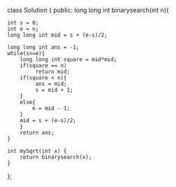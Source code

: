 class Solution {
public:
    long long int binarysearch(int n){

    int s = 0;
    int e = n;
    long long int mid = s + (e-s)/2;
    
    long long int ans = -1;
    while(s<=e){
        long long int square = mid*mid;
        if(square == n)
             return mid;
        if(square < n){
             ans = mid;
             s = mid + 1;
        }
        else{
            e = mid - 1;
        }
        mid = s + (e-s)/2;
        }
        return ans;
    }
    
    int mySqrt(int x) {
        return binarysearch(x);
    }
};
